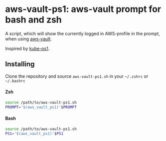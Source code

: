 # aws-vault-ps1: aws-vault prompt for bash and zsh

A script, which will show the currently logged in AWS-profile in the prompt, when using [aws-vault](https://github.com/99designs/aws-vault).

Inspired by [kube-ps1](https://github.com/jonmosco/kube-ps1).

## Installing

Clone the repository and source `aws-vault-ps1.sh` in your `~/.zshrc` or `~/.bashrc`

#### Zsh
```zsh
source /path/to/aws-vault-ps1.sh
PROMPT='$(aws_vault_ps1)'$PROMPT
```

#### Bash
```bash
source /path/to/aws-vault-ps1.sh
PS1='$(aws_vault_ps1)'$PS1
```
